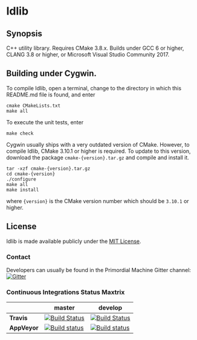 # Idlib

## Synopsis

C++ utility library.
Requires CMake 3.8.x.
Builds under GCC 6 or higher, CLANG 3.8 or higher, or Microsoft Visual Studio Community 2017.

## Building under Cygwin.
To compile Idlib, open a terminal, change to the directory in which this README.md file is found, and enter
```
cmake CMakeLists.txt
make all
```
To execute the unit tests, enter
```
make check
```
Cygwin usually ships with a very outdated version of CMake. However, to compile Idlib, CMake 3.10.1 or higher is required.
To update to this version, download the package `cmake-{version}.tar.gz` and compile and install it.
```
tar -xzf cmake-{version}.tar.gz
cd cmake-{version}
./configure
make all
make install
```
where `{version}` is the CMake version number which should be `3.10.1` or higher.

## License
Idlib is made available publicly under the
[MIT License](https://github.com/primordialmachine/idlib/blob/master/LICENSE).

### Contact
Developers can usually be found in the Primordial Machine Gitter channel:
[![Gitter](https://badges.gitter.im/Join%20Chat.svg)](https://gitter.im/primordialmachine/primordialmachine?utm_source=badge&utm_medium=badge&utm_campaign=pr-badge&utm_content=badge)


### Continuous Integrations Status Maxtrix

|              | master                                                                                                                                                                        | develop                                                                                                                                                                           |
| ------------ | ----------------------------------------------------------------------------------------------------------------------------------------------------------------------------- | --------------------------------------------------------------------------------------------------------------------------------------------------------------------------------- |
| **Travis**   | [![Build Status](https://travis-ci.org/primordialmachine/idlib.svg?branch=master)](https://travis-ci.org/primordialmachine/idlib)                                             | [![Build Status](https://travis-ci.org/primordialmachine/idlib.svg?branch=develop)](https://travis-ci.org/primordialmachine/idlib)                                                |
| **AppVeyor** | [![Build status](https://ci.appveyor.com/api/projects/status/nnj5lfdfatgs096l/branch/master?svg=true)](https://ci.appveyor.com/project/primordialmachine/idlib/branch/master) | [![Build status](https://ci.appveyor.com/api/projects/status/nnj5lfdfatgs096l/branch/develop?svg=true)](https://ci.appveyor.com/project/primordialmachine/idlib/branch/develop)   |
